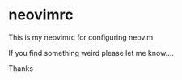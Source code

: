 # neovimrc


This is my neovimrc for configuring neovim

If you find something weird please let me know....

Thanks
